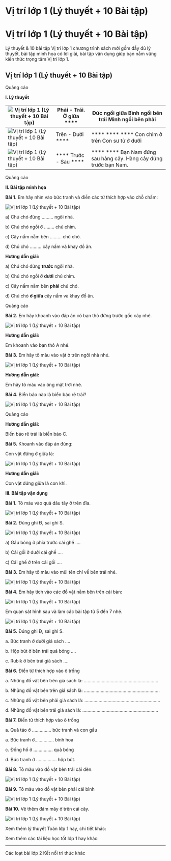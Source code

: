 # Vị trí lớp 1 (Lý thuyết + 10 Bài tập)

# Vị trí lớp 1 (Lý thuyết + 10 Bài tập)

Lý thuyết & 10 bài tập Vị trí lớp 1 chương trình sách mới gồm đầy đủ lý thuyết, bài tập minh họa có lời giải, bài tập vận dụng giúp bạn nắm vững kiến thức trọng tâm Vị trí lớp 1.

## Vị trí lớp 1 (Lý thuyết + 10 Bài tập)

Quảng cáo

**I. Lý thuyết**

![Vị trí lớp 1 \(Lý thuyết + 10 Bài tập\)](https://www.vietjack.com/toan-1-ket-noi/images/ly-thuyet-vi-tri.PNG) |  Phải - Trái.  Ở giữa **** |  Đức ngồi giữa Bình ngồi bên trái Minh ngồi bên phải  
---|---|---  
![Vị trí lớp 1 \(Lý thuyết + 10 Bài tập\)](https://www.vietjack.com/toan-1-ket-noi/images/ly-thuyet-vi-tri-1.PNG) |  Trên - Dưới **** |  **** **** **** Con chim ở trên Con sư tử ở dưới  
![Vị trí lớp 1 \(Lý thuyết + 10 Bài tập\)](https://www.vietjack.com/toan-1-ket-noi/images/ly-thuyet-vi-tri-2.PNG) |  **** Trước - Sau **** |  **** **** Bạn Nam đứng sau hàng cây. Hàng cây đứng trước bạn Nam.  
  
Quảng cáo

**II. Bài tập minh họa**

**Bài 1.** Em hãy nhìn vào bức tranh và điền các từ thích hợp vào chỗ chấm:

![Vị trí lớp 1 \(Lý thuyết + 10 Bài tập\)](https://www.vietjack.com/toan-1-ket-noi/images/ly-thuyet-vi-tri-3.PNG)

a) Chú chó đứng ……… ngôi nhà.

b) Chú chó ngồi ở …….. chú chim.

c) Cây nấm nằm bên ……… chú chó.

d) Chú chó ……… cây nấm và khay đồ ăn.

**Hướng dẫn giải:**

a) Chú chó đứng **trước** ngôi nhà.

b) Chú chó ngồi ở **dưới** chú chim.

c) Cây nấm nằm bên **phải** chú chó.

d) Chú chó **ở giữa** cây nấm và khay đồ ăn.

Quảng cáo

**Bài 2.** Em hãy khoanh vào đáp án có bạn thỏ đứng trước gốc cây nhé.

![Vị trí lớp 1 \(Lý thuyết + 10 Bài tập\)](https://www.vietjack.com/toan-1-ket-noi/images/ly-thuyet-vi-tri-4.PNG)

**Hướng dẫn giải:**

Em khoanh vào bạn thỏ A nhé.

**Bài 3.** Em hãy tô màu vào vật ở trên ngôi nhà nhé.

![Vị trí lớp 1 \(Lý thuyết + 10 Bài tập\)](https://www.vietjack.com/toan-1-ket-noi/images/ly-thuyet-vi-tri-5.PNG)

**Hướng dẫn giải:**

Em hãy tô màu vào ông mặt trời nhé.

**Bài 4.** Biển báo nào là biển báo rẽ trái?

![Vị trí lớp 1 \(Lý thuyết + 10 Bài tập\)](https://www.vietjack.com/toan-1-ket-noi/images/ly-thuyet-vi-tri-6.PNG)

Quảng cáo

**Hướng dẫn giải:**

Biển báo rẽ trái là biển báo C.

**Bài 5.** Khoanh vào đáp án đúng:

Con vật đứng ở giữa là:

![Vị trí lớp 1 \(Lý thuyết + 10 Bài tập\)](https://www.vietjack.com/toan-1-ket-noi/images/ly-thuyet-vi-tri-7.PNG)

**Hướng dẫn giải:**

Con vật đứng giữa là con khỉ.

**III. Bài tập vận dụng**

**Bài 1.** Tô màu vào quả dâu tây ở trên đĩa.

![Vị trí lớp 1 \(Lý thuyết + 10 Bài tập\)](https://www.vietjack.com/toan-1-ket-noi/images/ly-thuyet-vi-tri-8.PNG)

**Bài 2.** Đúng ghi Đ, sai ghi S.

![Vị trí lớp 1 \(Lý thuyết + 10 Bài tập\)](https://www.vietjack.com/toan-1-ket-noi/images/ly-thuyet-vi-tri-9.PNG)

a) Gấu bông ở phía trước cái ghế ….

b) Cái gối ở dưới cái ghế ….

c) Cái ghế ở trên cái gối ….

**Bài 3.** Em hãy tô màu vào mũi tên chỉ về bên trái nhé.

![Vị trí lớp 1 \(Lý thuyết + 10 Bài tập\)](https://www.vietjack.com/toan-1-ket-noi/images/ly-thuyet-vi-tri-10.PNG)

**Bài 4.** Em hãy tích vào các đồ vật nằm bên trên cái bàn:

![Vị trí lớp 1 \(Lý thuyết + 10 Bài tập\)](https://www.vietjack.com/toan-1-ket-noi/images/ly-thuyet-vi-tri-11.PNG)

Em quan sát hình sau và làm các bài tập từ 5 đến 7 nhé.

![Vị trí lớp 1 \(Lý thuyết + 10 Bài tập\)](https://www.vietjack.com/toan-1-ket-noi/images/ly-thuyet-vi-tri-12.PNG)

**Bài 5.** Đúng ghi Đ, sai ghi S.

a. Bức tranh ở dưới giá sách ….

b. Hộp bút ở bên trái quả bóng ….

c. Rubik ở bên trái giá sách ….

**Bài 6.** Điền từ thích hợp vào ô trống

a. Những đồ vật bên trên giá sách là: ………………………………………………….

b. Những đồ vật bên trên giá sách là: …………………………………………………..

c. Những đồ vật bên phải giá sách là: …………………………………………………..

d. Những đồ vật bên trái giá sách là: …………………………………………………..

**Bài 7.** Điền từ thích hợp vào ô trống

a. Quả táo ở …………… bức tranh và con gấu

a. Bức tranh ở…………… bình hoa

c. Đồng hồ ở …………… quả bóng

d. Bức tranh ở ……………. hộp bút.

**Bài 8.** Tô màu vào đồ vật bên trái cái đèn.

![Vị trí lớp 1 \(Lý thuyết + 10 Bài tập\)](https://www.vietjack.com/toan-1-ket-noi/images/ly-thuyet-vi-tri-13.PNG)

**Bài 9.** Tô màu vào đồ vật bên phải cái bình

![Vị trí lớp 1 \(Lý thuyết + 10 Bài tập\)](https://www.vietjack.com/toan-1-ket-noi/images/ly-thuyet-vi-tri-14.PNG)

**Bài 10.** Vẽ thêm đám mây ở trên cái cây.

![Vị trí lớp 1 \(Lý thuyết + 10 Bài tập\)](https://www.vietjack.com/toan-1-ket-noi/images/ly-thuyet-vi-tri-15.PNG)

Xem thêm lý thuyết Toán lớp 1 hay, chi tiết khác:

Xem thêm các tài liệu học tốt lớp 1 hay khác:

* * *

Các loạt bài lớp 2 Kết nối tri thức khác
